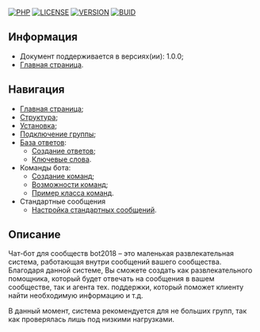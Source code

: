   [![PHP](https://img.shields.io/badge/PHP-7.1%5E-brightgreen.svg?style=for-the-badge)](https://php.net/)
  [![LICENSE](https://img.shields.io/badge/LICENSE-MIT-yellow.svg?style=for-the-badge)](https://github.com/joker2620/bot2018/blob/master/LICENSE/)
  [![VERSION](https://img.shields.io/badge/LAST%20VERSION-1.0.0-blue.svg?style=for-the-badge)](https://github.com/joker2620/bot2018/master/)
  [![BUID](https://img.shields.io/badge/LAST%20BUILD-16.04.18-red.svg?style=for-the-badge)](https://github.com/joker2620/bot2018/master/)

Информация
------------

* Документ поддерживается в версиях(ии): 1.0.0;
* [Главная страница][0].

Навигация
------------

* [Главная страница][0];
* [Структура][1];
* [Установка][2];
* [Подключение группы][3];
* [База ответов][4]:
  * [Создание ответов][5];
  * [Ключевые слова][6].
* Команды бота:
  * [Создание команд][7];
  * [Возможности команд][8];
  * [Пример класса команд][10].
* Стандартные сообщения
  * [Настройка стандартных сообщений][9].

Описание
------------

Чат-бот для сообществ bot2018 – это маленькая развлекательная система, работающая внутри сообщений вашего сообщества.
Благодаря данной системе, Вы сможете создать как развлекательного помощника, который будет отвечать на сообщения в вашем сообществе,
так и агента тех. поддержки, который поможет клиенту найти необходимую информацию и т.д.

В данный момент, система рекомендуется для не больших групп, так как проверялась лишь под низкими нагрузками.

[0]: index.md
[1]: struct.md
[2]: install.md
[3]: vkgroup.md
[4]: AnswerBase.md
[5]: CreateNewAnswer.md
[6]: keyWord.md
[7]: CreateCommands.md
[8]: PosibilityCommands.md
[9]: StandartMessages.md
[10]: exampleCommand.md

